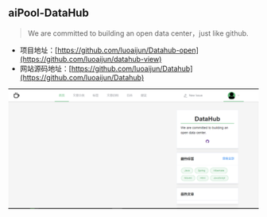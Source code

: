 ## aiPool-DataHub
 
> We are committed to building an open data center，just like github.

- 项目地址：[https://github.com/luoaijun/Datahub-open](https://github.com/luoaijun/datahub-view)
- 网站源码地址：[https://github.com/luoaijun/Datahub](https://github.com/luoaijun/Datahub)


![image](resources/images/1.PNG)